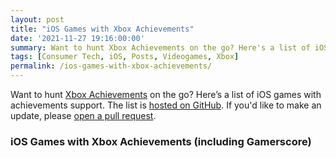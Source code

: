 ```yaml
---
layout: post
title: "iOS Games with Xbox Achievements"
date: '2021-11-27 19:16:00:00'
summary: Want to hunt Xbox Achievements on the go? Here's a list of iOS games with wireless controller support ...
tags: [Consumer Tech, iOS, Posts, Videogames, Xbox]
permalink: /ios-games-with-xbox-achievements/
---
```



<script>
$.getJSON( "https://raw.githubusercontent.com/jamesfmackenzie/ios-games-with-xbox-achievements/master/ios-games-with-xbox-achievements.json", function( data ) {
  var items = [];
  $.each( data, function( index, value ) {
	items.push( "<li id='" + index + "'><a href='" + value.url + "' target='_blank'>" + value.title + " (" + value.gamerscore + ")</a></li>" );
  });
 
  $( "<ul/>", {
    "class": "my-new-list",
    html: items.join( "" )
  }).appendTo( "article .row" );
});
</script>

Want to hunt <a href="https://en.wikipedia.org/wiki/Xbox_network#Gamerscore" target="_blank">Xbox Achievements</a> on the go? Here’s a list of iOS games with achievements support. The list is <a href="https://github.com/jamesfmackenzie/ios-games-with-xbox-achievements" target="_blank">hosted on GitHub</a>. If you'd like to make an update, please <a href="https://guides.github.com/activities/hello-world/#pr" target="_blank">open a pull request</a>.

### iOS Games with Xbox Achievements (including Gamerscore)
